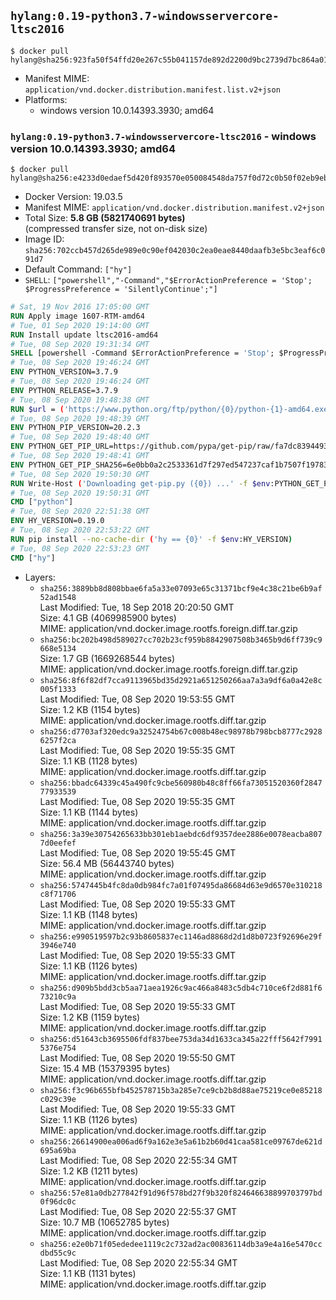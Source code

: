 ## `hylang:0.19-python3.7-windowsservercore-ltsc2016`

```console
$ docker pull hylang@sha256:923fa50f54ffd20e267c55b041157de892d2200d9bc2739d7bc864a01d4ae2d8
```

-	Manifest MIME: `application/vnd.docker.distribution.manifest.list.v2+json`
-	Platforms:
	-	windows version 10.0.14393.3930; amd64

### `hylang:0.19-python3.7-windowsservercore-ltsc2016` - windows version 10.0.14393.3930; amd64

```console
$ docker pull hylang@sha256:e4233d0edaef5d420f893570e050084548da757f0d72c0b50f02eb9eb50e55b5
```

-	Docker Version: 19.03.5
-	Manifest MIME: `application/vnd.docker.distribution.manifest.v2+json`
-	Total Size: **5.8 GB (5821740691 bytes)**  
	(compressed transfer size, not on-disk size)
-	Image ID: `sha256:702ccb457d265de989e0c90ef042030c2ea0eae8440daafb3e5bc3eaf6c091d7`
-	Default Command: `["hy"]`
-	`SHELL`: `["powershell","-Command","$ErrorActionPreference = 'Stop'; $ProgressPreference = 'SilentlyContinue';"]`

```dockerfile
# Sat, 19 Nov 2016 17:05:00 GMT
RUN Apply image 1607-RTM-amd64
# Tue, 01 Sep 2020 19:14:00 GMT
RUN Install update ltsc2016-amd64
# Tue, 08 Sep 2020 19:31:34 GMT
SHELL [powershell -Command $ErrorActionPreference = 'Stop'; $ProgressPreference = 'SilentlyContinue';]
# Tue, 08 Sep 2020 19:46:24 GMT
ENV PYTHON_VERSION=3.7.9
# Tue, 08 Sep 2020 19:46:24 GMT
ENV PYTHON_RELEASE=3.7.9
# Tue, 08 Sep 2020 19:48:38 GMT
RUN $url = ('https://www.python.org/ftp/python/{0}/python-{1}-amd64.exe' -f $env:PYTHON_RELEASE, $env:PYTHON_VERSION); 	Write-Host ('Downloading {0} ...' -f $url); 	[Net.ServicePointManager]::SecurityProtocol = [Net.SecurityProtocolType]::Tls12; 	Invoke-WebRequest -Uri $url -OutFile 'python.exe'; 		Write-Host 'Installing ...'; 	Start-Process python.exe -Wait 		-ArgumentList @( 			'/quiet', 			'InstallAllUsers=1', 			'TargetDir=C:\Python', 			'PrependPath=1', 			'Shortcuts=0', 			'Include_doc=0', 			'Include_pip=0', 			'Include_test=0' 		); 		$env:PATH = [Environment]::GetEnvironmentVariable('PATH', [EnvironmentVariableTarget]::Machine); 		Write-Host 'Verifying install ...'; 	Write-Host '  python --version'; python --version; 		Write-Host 'Removing ...'; 	Remove-Item python.exe -Force; 		Write-Host 'Complete.'
# Tue, 08 Sep 2020 19:48:39 GMT
ENV PYTHON_PIP_VERSION=20.2.3
# Tue, 08 Sep 2020 19:48:40 GMT
ENV PYTHON_GET_PIP_URL=https://github.com/pypa/get-pip/raw/fa7dc83944936bf09a0e4cb5d5ec852c0d256599/get-pip.py
# Tue, 08 Sep 2020 19:48:41 GMT
ENV PYTHON_GET_PIP_SHA256=6e0bb0a2c2533361d7f297ed547237caf1b7507f197835974c0dd7eba998c53c
# Tue, 08 Sep 2020 19:50:30 GMT
RUN Write-Host ('Downloading get-pip.py ({0}) ...' -f $env:PYTHON_GET_PIP_URL); 	[Net.ServicePointManager]::SecurityProtocol = [Net.SecurityProtocolType]::Tls12; 	Invoke-WebRequest -Uri $env:PYTHON_GET_PIP_URL -OutFile 'get-pip.py'; 	Write-Host ('Verifying sha256 ({0}) ...' -f $env:PYTHON_GET_PIP_SHA256); 	if ((Get-FileHash 'get-pip.py' -Algorithm sha256).Hash -ne $env:PYTHON_GET_PIP_SHA256) { 		Write-Host 'FAILED!'; 		exit 1; 	}; 		Write-Host ('Installing pip=={0} ...' -f $env:PYTHON_PIP_VERSION); 	python get-pip.py 		--disable-pip-version-check 		--no-cache-dir 		('pip=={0}' -f $env:PYTHON_PIP_VERSION) 	; 	Remove-Item get-pip.py -Force; 		Write-Host 'Verifying pip install ...'; 	pip --version; 		Write-Host 'Complete.'
# Tue, 08 Sep 2020 19:50:31 GMT
CMD ["python"]
# Tue, 08 Sep 2020 22:51:38 GMT
ENV HY_VERSION=0.19.0
# Tue, 08 Sep 2020 22:53:22 GMT
RUN pip install --no-cache-dir ('hy == {0}' -f $env:HY_VERSION)
# Tue, 08 Sep 2020 22:53:23 GMT
CMD ["hy"]
```

-	Layers:
	-	`sha256:3889bb8d808bbae6fa5a33e07093e65c31371bcf9e4c38c21be6b9af52ad1548`  
		Last Modified: Tue, 18 Sep 2018 20:20:50 GMT  
		Size: 4.1 GB (4069985900 bytes)  
		MIME: application/vnd.docker.image.rootfs.foreign.diff.tar.gzip
	-	`sha256:bc202b498d589027cc702b23cf959b8842907508b3465b9d6ff739c9668e5134`  
		Size: 1.7 GB (1669268544 bytes)  
		MIME: application/vnd.docker.image.rootfs.foreign.diff.tar.gzip
	-	`sha256:8f6f82df7cca9113965bd35d2921a651250266aa7a3a9df6a0a42e8c005f1333`  
		Last Modified: Tue, 08 Sep 2020 19:53:55 GMT  
		Size: 1.2 KB (1154 bytes)  
		MIME: application/vnd.docker.image.rootfs.diff.tar.gzip
	-	`sha256:d7703af320edc9a32524754b67c008b48ec98978b798bcb8777c29286257f2ca`  
		Last Modified: Tue, 08 Sep 2020 19:55:35 GMT  
		Size: 1.1 KB (1128 bytes)  
		MIME: application/vnd.docker.image.rootfs.diff.tar.gzip
	-	`sha256:bbadc64339c45a490fc9cbe560980b48c8ff66fa73051520360f284777933539`  
		Last Modified: Tue, 08 Sep 2020 19:55:35 GMT  
		Size: 1.1 KB (1144 bytes)  
		MIME: application/vnd.docker.image.rootfs.diff.tar.gzip
	-	`sha256:3a39e30754265633bb301eb1aebdc6df9357dee2886e0078eacba8077d0eefef`  
		Last Modified: Tue, 08 Sep 2020 19:55:45 GMT  
		Size: 56.4 MB (56443740 bytes)  
		MIME: application/vnd.docker.image.rootfs.diff.tar.gzip
	-	`sha256:5747445b4fc8da0db984fc7a01f07495da86684d63e9d6570e310218c8f71706`  
		Last Modified: Tue, 08 Sep 2020 19:55:33 GMT  
		Size: 1.1 KB (1148 bytes)  
		MIME: application/vnd.docker.image.rootfs.diff.tar.gzip
	-	`sha256:e990519597b2c93b8605837ec1146ad8868d2d1d8b0723f92696e29f3946e740`  
		Last Modified: Tue, 08 Sep 2020 19:55:33 GMT  
		Size: 1.1 KB (1126 bytes)  
		MIME: application/vnd.docker.image.rootfs.diff.tar.gzip
	-	`sha256:d909b5bdd3cb5aa71aea1926c9ac466a8483c5db4c710ce6f2d881f673210c9a`  
		Last Modified: Tue, 08 Sep 2020 19:55:33 GMT  
		Size: 1.2 KB (1159 bytes)  
		MIME: application/vnd.docker.image.rootfs.diff.tar.gzip
	-	`sha256:d51643cb3695506fdf837bee753da34d1633ca345a22fff5642f79915376e754`  
		Last Modified: Tue, 08 Sep 2020 19:55:50 GMT  
		Size: 15.4 MB (15379395 bytes)  
		MIME: application/vnd.docker.image.rootfs.diff.tar.gzip
	-	`sha256:f3c96b655bfb452578715b3a285e7ce9cb2b8d88ae75219ce0e85218c029c39e`  
		Last Modified: Tue, 08 Sep 2020 19:55:33 GMT  
		Size: 1.1 KB (1126 bytes)  
		MIME: application/vnd.docker.image.rootfs.diff.tar.gzip
	-	`sha256:26614900ea006ad6f9a162e3e5a61b2b60d41caa581ce09767de621d695a69ba`  
		Last Modified: Tue, 08 Sep 2020 22:55:34 GMT  
		Size: 1.2 KB (1211 bytes)  
		MIME: application/vnd.docker.image.rootfs.diff.tar.gzip
	-	`sha256:57e81a0db277842f91d96f578bd27f9b320f824646638899703797bd0f96dc0c`  
		Last Modified: Tue, 08 Sep 2020 22:55:37 GMT  
		Size: 10.7 MB (10652785 bytes)  
		MIME: application/vnd.docker.image.rootfs.diff.tar.gzip
	-	`sha256:e2e0b71f05ededee1119c2c732ad2ac00836114db3a9e4a16e5470ccdbd55c9c`  
		Last Modified: Tue, 08 Sep 2020 22:55:34 GMT  
		Size: 1.1 KB (1131 bytes)  
		MIME: application/vnd.docker.image.rootfs.diff.tar.gzip
